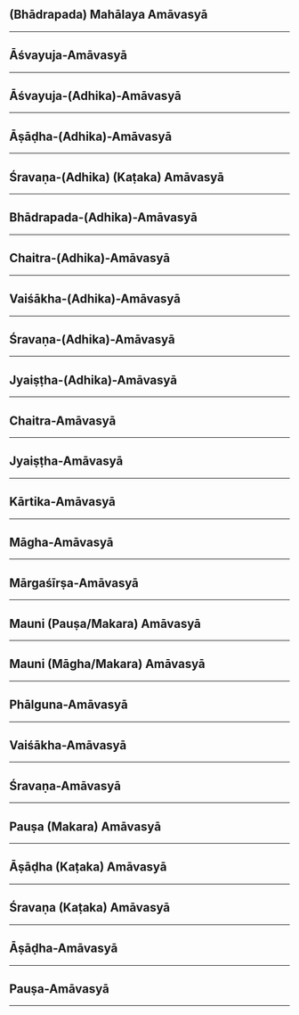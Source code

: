 ## (Bhādrapada) Mahālaya Amāvasyā


---
## Āśvayuja-Amāvasyā


---
## Āśvayuja-(Adhika)-Amāvasyā


---
## Āṣāḍha-(Adhika)-Amāvasyā


---
## Śravaṇa-(Adhika) (Kaṭaka) Amāvasyā


---
## Bhādrapada-(Adhika)-Amāvasyā


---
## Chaitra-(Adhika)-Amāvasyā


---
## Vaiśākha-(Adhika)-Amāvasyā


---
## Śravaṇa-(Adhika)-Amāvasyā


---
## Jyaiṣṭha-(Adhika)-Amāvasyā


---
## Chaitra-Amāvasyā


---
## Jyaiṣṭha-Amāvasyā


---
## Kārtika-Amāvasyā


---
## Māgha-Amāvasyā


---
## Mārgaśīrṣa-Amāvasyā


---
## Mauni (Pauṣa/Makara) Amāvasyā


---
## Mauni (Māgha/Makara) Amāvasyā


---
## Phālguna-Amāvasyā


---
## Vaiśākha-Amāvasyā


---
## Śravaṇa-Amāvasyā


---
## Pauṣa (Makara) Amāvasyā


---
## Āṣāḍha (Kaṭaka) Amāvasyā


---
## Śravaṇa (Kaṭaka) Amāvasyā


---
## Āṣāḍha-Amāvasyā


---
## Pauṣa-Amāvasyā


---
